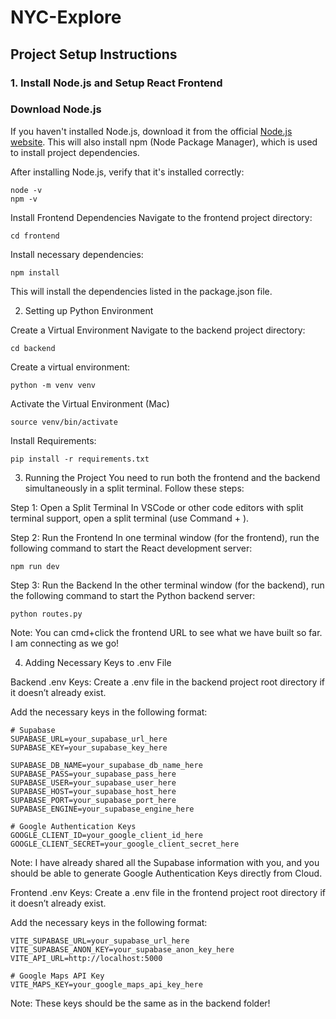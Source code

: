 # NYC-Explore

## Project Setup Instructions

### 1. Install Node.js and Setup React Frontend

### Download Node.js
If you haven't installed Node.js, download it from the official [Node.js website](https://nodejs.org/). This will also install npm (Node Package Manager), which is used to install project dependencies.

After installing Node.js, verify that it's installed correctly:

```
node -v
npm -v
```

Install Frontend Dependencies
Navigate to the frontend project directory:

```
cd frontend
```

Install necessary dependencies:

```
npm install
```

This will install the dependencies listed in the package.json file.

2. Setting up Python Environment

Create a Virtual Environment
Navigate to the backend project directory:

```
cd backend
```

Create a virtual environment:

```
python -m venv venv
```

Activate the Virtual Environment (Mac)

```
source venv/bin/activate
```

Install Requirements:

```
pip install -r requirements.txt
```

3. Running the Project
You need to run both the frontend and the backend simultaneously in a split terminal. Follow these steps:

Step 1: Open a Split Terminal
In VSCode or other code editors with split terminal support, open a split terminal (use Command + \).

Step 2: Run the Frontend
In one terminal window (for the frontend), run the following command to start the React development server:

```
npm run dev
```

Step 3: Run the Backend
In the other terminal window (for the backend), run the following command to start the Python backend server:

```
python routes.py
```

Note: You can cmd+click the frontend URL to see what we have built so far. I am connecting as we go!

4. Adding Necessary Keys to .env File

Backend .env Keys:
Create a .env file in the backend project root directory if it doesn’t already exist.

Add the necessary keys in the following format:

```
# Supabase
SUPABASE_URL=your_supabase_url_here
SUPABASE_KEY=your_supabase_key_here

SUPABASE_DB_NAME=your_supabase_db_name_here
SUPABASE_PASS=your_supabase_pass_here
SUPABASE_USER=your_supabase_user_here
SUPABASE_HOST=your_supabase_host_here
SUPABASE_PORT=your_supabase_port_here
SUPABASE_ENGINE=your_supabase_engine_here

# Google Authentication Keys
GOOGLE_CLIENT_ID=your_google_client_id_here
GOOGLE_CLIENT_SECRET=your_google_client_secret_here
```

Note: I have already shared all the Supabase information with you, and you should be able to generate Google Authentication Keys directly from Cloud.

Frontend .env Keys:
Create a .env file in the frontend project root directory if it doesn’t already exist.

Add the necessary keys in the following format:

```
VITE_SUPABASE_URL=your_supabase_url_here
VITE_SUPABASE_ANON_KEY=your_supabase_anon_key_here
VITE_API_URL=http://localhost:5000

# Google Maps API Key
VITE_MAPS_KEY=your_google_maps_api_key_here
```

Note: These keys should be the same as in the backend folder!
